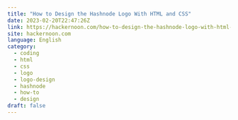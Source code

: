 ```yaml
---
title: "How to Design the Hashnode Logo With HTML and CSS"
date: 2023-02-20T22:47:26Z
link: https://hackernoon.com/how-to-design-the-hashnode-logo-with-html-and-css?source=rss&utm_medium=RSS&utm_source=news.12bit.vn
site: hackernoon.com
language: English
category:
  - coding
  - html
  - css
  - logo
  - logo-design
  - hashnode
  - how-to
  - design
draft: false
---
```

